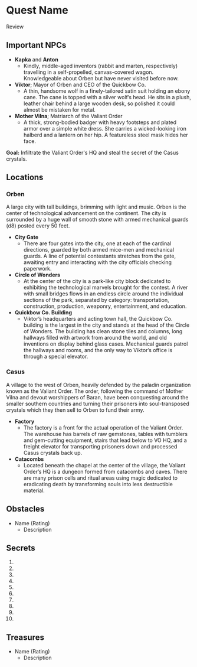 # Quest Name
Review

## Important NPCs
- **Kapka** and **Anton**
    - Kindly, middle-aged inventors (rabbit and marten, respectively) travelling in a self-propelled, canvas-covered wagon. Knowledgeable about Orben but have never visited before now.
- **Viktor**; Mayor of Orben and CEO of the Quickbow Co.
    - A thin, handsome wolf in a finely-tailored satin suit holding an ebony cane. The cane is topped with a silver wolf’s head. He sits in a plush, leather chair behind a large wooden desk, so polished it could almost be mistaken for metal.
- **Mother Vilna**; Matriarch of the Valiant Order
    - A thick, strong-bodied badger with heavy footsteps and plated armor over a simple white dress. She carries a wicked-looking iron halberd and a lantern on her hip. A featureless steel mask hides her face.

**Goal:** Infiltrate the Valiant Order's HQ and steal the secret of the Casus crystals.

## Locations

### Orben
A large city with tall buildings, brimming with light and music. Orben is the center of technological advancement on the continent. The city is surrounded by a huge wall of smooth stone with armed mechanical guards (d8) posted every 50 feet.

- **City Gate**
    - There are four gates into the city, one at each of the cardinal directions, guarded by both armed mice-men and mechanical guards. A line of potential contestants stretches from the gate, awaiting entry and interacting with the city officials checking paperwork.
- **Circle of Wonders**
    - At the center of the city is a park-like city block dedicated to exhibiting the technological marvels brought for the contest. A river with small bridges flows in an endless circle around the individual sections of the park, separated by category: transportation, construction, production, weaponry, entertainment, and education.
- **Quickbow Co. Building**
    - Viktor’s headquarters and acting town hall, the Quickbow Co. building is the largest in the city and stands at the head of the Circle of Wonders. The building has clean stone tiles and columns, long hallways filled with artwork from around the world, and old inventions on display behind glass cases. Mechanical guards patrol the hallways and rooms, and the only way to Viktor’s office is through a special elevator.
    
### Casus
A village to the west of Orben, heavily defended by the paladin organization known as the Valiant Order. The order, following the command of Mother Vilna and devout worshippers of Baran, have been conquesting around the smaller southern countries and turning their prisoners into soul-transposed crystals which they then sell to Orben to fund their army.

- **Factory**
    - The factory is a front for the actual operation of the Valiant Order. The warehouse has barrels of raw gemstones, tables with tumblers and gem-cutting equipment, stairs that lead below to VO HQ, and a freight elevator for transporting prisoners down and processed Casus crystals back up.
- **Catacombs**
    - Located beneath the chapel at the center of the village, the Valiant Order’s HQ is a dungeon formed from catacombs and caves. There are many prison cells and ritual areas using magic dedicated to eradicating death by transforming souls into less destructible material.

## Obstacles
- Name (Rating)
    - Description

## Secrets
1. 
2. 
3. 
4. 
5. 
6. 
7. 
8. 
9. 
10. 

## Treasures
- Name (Rating)
    - Description